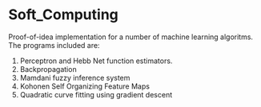 # Soft_Computing
Proof-of-idea implementation for a number of machine learning algoritms. The programs included are:

1. Perceptron and Hebb Net function estimators.
2. Backpropagation
3. Mamdani fuzzy inference system
4. Kohonen Self Organizing Feature Maps
5. Quadratic curve fitting using gradient descent
